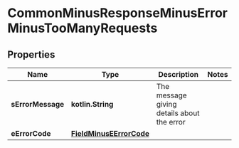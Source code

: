 
# CommonMinusResponseMinusErrorMinusTooManyRequests

## Properties
Name | Type | Description | Notes
------------ | ------------- | ------------- | -------------
**sErrorMessage** | **kotlin.String** | The message giving details about the error | 
**eErrorCode** | [**FieldMinusEErrorCode**](FieldMinusEErrorCode.md) |  | 



